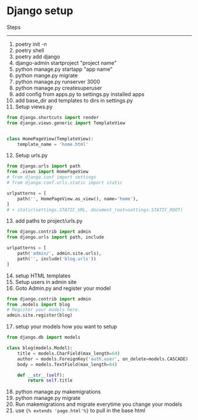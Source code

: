 # Django setup

Steps

------

1. poetry init -n
2. poetry shell
3. poetry add django
4. django-admin startproject "project name"
5. python manage.py startapp "app name"
6. python mange.py migrate
7. python manage.py runserver 3000
8. python manage.py createsuperuser
9. add config from apps.py to settings.py installed apps
10. add base_dir and templates to dirs in settings.py
11. Setup views.py

```py
from django.shortcuts import render
from django.views.generic import TemplateView


class HomePageView(TemplateView):
    template_name = 'home.html'
```

12. Setup urls.py

```py
from django.urls import path
from .views import HomePageView
# from django.conf import settings
# from django.conf.urls.static import static

urlpatterns = [
    path('', HomePageView.as_view(), name='home'),
]
# + static(settings.STATIC_URL, document_root=settings.STATIC_ROOT)
```

13. add paths to project/urls.py

```py
from django.contrib import admin
from django.urls import path, include

urlpatterns = [
    path('admin/', admin.site.urls),
    path('', include('blog.urls'))
]

```

14. setup HTML templates
15. Setup users in admin site
16. Goto Admin.py and register your model

```py
from django.contrib import admin
from .models import blog
# Register your models here.
admin.site.register(blog)
```

17. setup your models how you want to setup

```py
from django.db import models

class blog(models.Model):
    title = models.CharField(max_length=64)
    author = models.ForeignKey('auth.user', on_delete=models.CASCADE)
    body = models.TextField(max_length=64)

    def __str__(self):
        return self.title

```
18. python manage.py makemigrations
19. python manage.py migrate
20. Run makemigrations and migrate everytime you change your models
21. use `{% extends 'page.html'%}` to pull in the base html